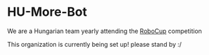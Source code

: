 # HU-More-Bot
We are a Hungarian team yearly attending the [RoboCup](https://www.robocup.org/) competition

This organization is currently being set up! please stand by :/
